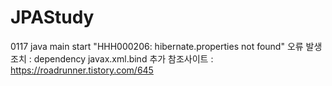# JPAStudy
0117 java main start "HHH000206: hibernate.properties not found" 오류 발생
조치 : dependency javax.xml.bind 추가
참조사이트 : https://roadrunner.tistory.com/645